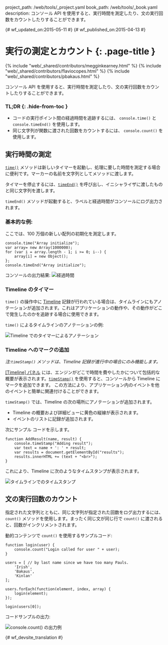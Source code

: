 project_path: /web/tools/_project.yaml
book_path: /web/tools/_book.yaml
description: コンソール API を使用すると、実行時間を測定したり、文の実行回数をカウントしたりすることができます。

{# wf_updated_on:2015-05-11 #}
{# wf_published_on:2015-04-13 #}

#  実行の測定とカウント {: .page-title }

{% include "web/_shared/contributors/megginkearney.html" %}
{% include "web/_shared/contributors/flaviocopes.html" %}
{% include "web/_shared/contributors/pbakaus.html" %}

コンソール API を使用すると、実行時間を測定したり、文の実行回数をカウントしたりすることができます。


### TL;DR {: .hide-from-toc }
- コードの実行ポイント間の経過時間を追跡するには、 <code>console.time()</code> と <code>console.timeEnd()</code> を使用します。
- 同じ文字列が関数に渡された回数をカウントするには、 <code>console.count()</code> を使用します。


##  実行時間の測定

[`time()`](./console-reference#consoletimelabel) メソッドは新しいタイマーを起動し、処理に要した時間を測定する場合に便利です。マーカーの名前を文字列としてメソッドに渡します。

タイマーを停止するには、[`timeEnd()`](./console-reference#consoletimeendlabel) を呼び出し、イニシャライザに渡したものと同じ文字列を渡します。

`timeEnd()` メソッドが起動すると、ラベルと経過時間がコンソールにログ出力されます。

###  基本的な例:

ここでは、100 万個の新しい配列の初期化を測定します。


    console.time("Array initialize");
    var array= new Array(1000000);
    for (var i = array.length - 1; i >= 0; i--) {
        array[i] = new Object();
    };
    console.timeEnd("Array initialize");
    

コンソールの出力結果:
![経過時間](images/track-executions-time-duration.png)

###  Timeline のタイマー

`time()` の操作中に [Timeline](/web/tools/chrome-devtools/profile/evaluate-performance/timeline-tool) 記録が行われている場合は、タイムラインにもアノテーションが追加されます。これはアプリケーションの動作や、その動作がどこで発生したのかを追跡する場合に使用できます。

`time()` によるタイムラインのアノテーションの例:

![Timeline でのタイマーによるアノテーション](images/track-executions-time-annotation-on-timeline.png)

###  Timeline へのマークの追加

*注:`timeStamp()` メソッドは、Timeline 記録が進行中の場合にのみ機能します。*

[[Timeline] パネル](/web/tools/chrome-devtools/profile/evaluate-performance/timeline-tool) には、エンジンがどこで時間を費やしたかについて包括的な概要が表示されます。[`timeStamp()`](./console-reference#consoletimestamplabel) を使用すると、コンソールから Timeline にマークを追加できます。
この方法により、アプリケーション内のイベントを他のイベントと簡単に関連付けることができます。

`timeStamp()` では、Timeline の次の場所にアノテーションが追加されます。

- Timeline の概要および詳細ビューに黄色の縦線が表示されます。
- イベントのリストに記録が追加されます。

次にサンプル コードを示します。


    function AddResult(name, result) {
        console.timeStamp("Adding result");
        var text = name + ': ' + result;
        var results = document.getElementById("results");
        results.innerHTML += (text + "<br>");
    }
    

これにより、Timeline に次のようなタイムスタンプが表示されます。

![タイムラインでのタイムスタンプ](images/track-executions-timestamp2.png)

##  文の実行回数のカウント

指定された文字列とともに、同じ文字列が指定された回数をログ出力するには、`count()` メソッドを使用します。まったく同じ文が同じ行で `count()` に渡されると、回数がインクリメントされます。

動的コンテンツで `count()` を使用するサンプルコード:


    function login(user) {
        console.count("Login called for user " + user);
    }
    
    users = [ // by last name since we have too many Pauls.
        'Irish',
        'Bakaus',
        'Kinlan'
    ];
    
    users.forEach(function(element, index, array) {
        login(element);
    });
    
    login(users[0]);
    

コードサンプルの出力:

![console.count() の出力例](images/track-executions-console-count.png)




{# wf_devsite_translation #}

